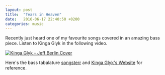 ```yaml
---
layout: post
title:  "Tears in Heaven"
date:   2016-06-17 22:40:50 +0200
categories: music
---
```


Recently just heard one of my favourite songs covered in an amazing bass piece. Listen to Kinga Glyk in the following video.

[![Kinga Glyk - Jeff Berlin Cover](http://img.youtube.com/vi/S2QmtENFh2Y/0.jpg)](http://www.youtube.com/watch?v=S2QmtENFh2Y)

Here's the bass tabalature [songsterr][bass-tab] and [Kinga Glyk's Website][kinga_glyk] for reference.

[bass-tab]: http://www.songsterr.com/a/wsa/jeff-berlin-tears-in-heaven-bass-tab-s33563t0
[kinga_glyk]: http://kingaglyk.pl/en/ 
